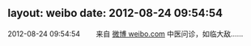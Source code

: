 layout: weibo
date: 2012-08-24 09:54:54
---
<meta name="referrer" content="no-referrer" />

2012-08-24 09:54:54  &nbsp;&nbsp;&nbsp;&nbsp;&nbsp;&nbsp; 来自 <a href="http://weibo.com/" rel="nofollow">微博 weibo.com</a>
中医问诊，如临大敌…… ​​​
